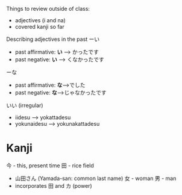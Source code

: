 Things to review outside of class:
- adjectives (i and na)
- covered kanji so far

Describing adjectives in the past
ーい
- past affirmative: **い** --> かったです
- past negative: **い** --> くなかったです

ーな
- past affirmative: **な**-->でした
- past negative: **な**-->じゃなかったです

いい (irregular)
- iidesu --> yokattadesu
- yokunaidesu --> yokunakattadesu

# Kanji
今 - this, present time
田 - rice field
- 山田さん (Yamada-san: common last name)
女 - woman
男 - man
- incorporates 田 and カ (power)